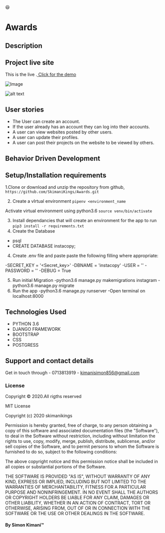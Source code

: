 :satisfied:

# Awards



## Description



## Project live site

This is the live .[ Click for the demo](https://awwwwards001.herokuapp.com/)

![Image](projects/static/img/award.png)

![alt text](projects/static/images/awwards.png)

## User stories

- The User can create an account.
- If the user already has an account they can log into their accounts.
- A user can view websites posted by other users.
- A user can update their profiles.
- A user can post their projects on the website to be viewed by others.


## Behavior Driven Development
                                

## Setup/Installation requirements

1.Clone or download and unzip the repository from github, `https://github.com/SkimaniKings/Awards.git`

2. Create a vIrtual environment `pipenv <environment_name`

Activate virtual environment using python3.6 `source venv/bin/activate`

3. Install dependancies that will create an environment for the app to run `pip3 install -r requirements.txt`
4. Create the Database

- psql
- CREATE DATABASE instacopy;

4. Create .env file and paste paste the following filling where appropriate:

-SECRET_KEY = '<Secret_key>'
-DBNAME = 'instacopy'
-USER = '<Username>'
-PASSWORD = '<password>'
-DEBUG = True

5. Run initial Migration
   -python3.6 manage.py makemigrations instagram
   -python3.6 manage.py migrate
6. Run the app
   -python3.6 manage.py runserver
   -Open terminal on localhost:8000

## Technologies Used

- PYTHON 3.6
- DJANGO FRAMEWORK
- BOOTSTRAP
- CSS
- POSTGRESS

## Support and contact details

Get in touch through - 0713813919 - kimanisimon856@gmail.com

### License

Copyright &copy; 2020.All rigths reserved

MIT License

Copyright (c) 2020 skimanikings

Permission is hereby granted, free of charge, to any person obtaining a copy
of this software and associated documentation files (the "Software"), to deal
in the Software without restriction, including without limitation the rights
to use, copy, modify, merge, publish, distribute, sublicense, and/or sell
copies of the Software, and to permit persons to whom the Software is
furnished to do so, subject to the following conditions:

The above copyright notice and this permission notice shall be included in all
copies or substantial portions of the Software.

THE SOFTWARE IS PROVIDED "AS IS", WITHOUT WARRANTY OF ANY KIND, EXPRESS OR
IMPLIED, INCLUDING BUT NOT LIMITED TO THE WARRANTIES OF MERCHANTABILITY,
FITNESS FOR A PARTICULAR PURPOSE AND NONINFRINGEMENT. IN NO EVENT SHALL THE
AUTHORS OR COPYRIGHT HOLDERS BE LIABLE FOR ANY CLAIM, DAMAGES OR OTHER
LIABILITY, WHETHER IN AN ACTION OF CONTRACT, TORT OR OTHERWISE, ARISING FROM,
OUT OF OR IN CONNECTION WITH THE SOFTWARE OR THE USE OR OTHER DEALINGS IN THE
SOFTWARE.

#### By **Simon Kimani**&trade;
